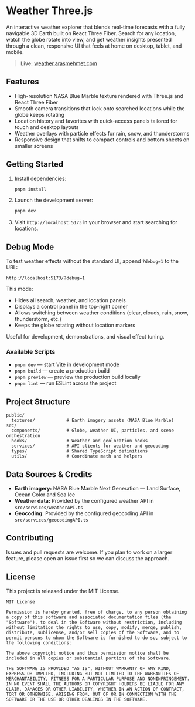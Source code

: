 # Weather Three.js

An interactive weather explorer that blends real-time forecasts with a fully navigable 3D Earth built on React Three Fiber. Search for any location, watch the globe rotate into view, and get weather insights presented through a clean, responsive UI that feels at home on desktop, tablet, and mobile.

> **Live:** [weather.arasmehmet.com](https://weather.arasmehmet.com)

## Features
- High-resolution NASA Blue Marble texture rendered with Three.js and React Three Fiber
- Smooth camera transitions that lock onto searched locations while the globe keeps rotating
- Location history and favorites with quick-access panels tailored for touch and desktop layouts
- Weather overlays with particle effects for rain, snow, and thunderstorms
- Responsive design that shifts to compact controls and bottom sheets on smaller screens

## Getting Started
1. Install dependencies:
   ```bash
   pnpm install
   ```
2. Launch the development server:
   ```bash
   pnpm dev
   ```
3. Visit `http://localhost:5173` in your browser and start searching for locations.

## Debug Mode
To test weather effects without the standard UI, append `?debug=1` to the URL:
```
http://localhost:5173/?debug=1
```

This mode:
- Hides all search, weather, and location panels
- Displays a control panel in the top-right corner
- Allows switching between weather conditions (clear, clouds, rain, snow, thunderstorm, etc.)
- Keeps the globe rotating without location markers

Useful for development, demonstrations, and visual effect tuning.

### Available Scripts
- `pnpm dev` — start Vite in development mode
- `pnpm build` — create a production build
- `pnpm preview` — preview the production build locally
- `pnpm lint` — run ESLint across the project

## Project Structure
```text
public/
  textures/            # Earth imagery assets (NASA Blue Marble)
src/
  components/          # Globe, weather UI, particles, and scene orchestration
  hooks/               # Weather and geolocation hooks
  services/            # API clients for weather and geocoding
  types/               # Shared TypeScript definitions
  utils/               # Coordinate math and helpers
```

## Data Sources & Credits
- **Earth imagery:** NASA Blue Marble Next Generation — Land Surface, Ocean Color and Sea Ice
- **Weather data:** Provided by the configured weather API in `src/services/weatherAPI.ts`
- **Geocoding:** Provided by the configured geocoding API in `src/services/geocodingAPI.ts`

## Contributing
Issues and pull requests are welcome. If you plan to work on a larger feature, please open an issue first so we can discuss the approach.

## License
This project is released under the MIT License.

```
MIT License

Permission is hereby granted, free of charge, to any person obtaining a copy of this software and associated documentation files (the "Software"), to deal in the Software without restriction, including without limitation the rights to use, copy, modify, merge, publish, distribute, sublicense, and/or sell copies of the Software, and to permit persons to whom the Software is furnished to do so, subject to the following conditions:

The above copyright notice and this permission notice shall be included in all copies or substantial portions of the Software.

THE SOFTWARE IS PROVIDED "AS IS", WITHOUT WARRANTY OF ANY KIND, EXPRESS OR IMPLIED, INCLUDING BUT NOT LIMITED TO THE WARRANTIES OF MERCHANTABILITY, FITNESS FOR A PARTICULAR PURPOSE AND NONINFRINGEMENT. IN NO EVENT SHALL THE AUTHORS OR COPYRIGHT HOLDERS BE LIABLE FOR ANY CLAIM, DAMAGES OR OTHER LIABILITY, WHETHER IN AN ACTION OF CONTRACT, TORT OR OTHERWISE, ARISING FROM, OUT OF OR IN CONNECTION WITH THE SOFTWARE OR THE USE OR OTHER DEALINGS IN THE SOFTWARE.
```

